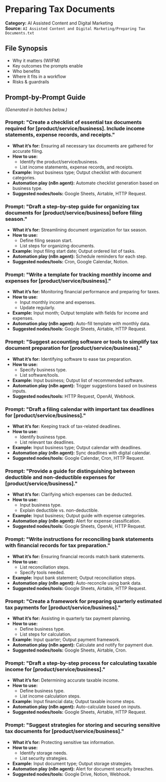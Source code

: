 # Preparing Tax Documents

**Category:** AI Assisted Content and Digital Marketing  
**Source:** `AI Assisted Content and Digital Marketing/Preparing Tax Documents.txt`

## File Synopsis
- Why it matters (WIIFM)
- Key outcomes the prompts enable
- Who benefits
- Where it fits in a workflow
- Risks & guardrails

## Prompt-by-Prompt Guide
*(Generated in batches below.)*

### Prompt: "Create a checklist of essential tax documents required for [product/service/business]. Include income statements, expense records, and receipts."
- **What it’s for:** Ensuring all necessary tax documents are gathered for accurate filing.
- **How to use:** 
  - Identify the product/service/business.
  - List income statements, expense records, and receipts.
- **Example:** Input business type; Output checklist with document categories.
- **Automation play (n8n agent):** Automate checklist generation based on business type.
- **Suggested nodes/tools:** Google Sheets, Airtable, HTTP Request.

### Prompt: "Draft a step-by-step guide for organizing tax documents for [product/service/business] before filing season."
- **What it’s for:** Streamlining document organization for tax season.
- **How to use:**
  - Define filing season start.
  - List steps for organizing documents.
- **Example:** Input filing start date; Output ordered list of tasks.
- **Automation play (n8n agent):** Schedule reminders for each step.
- **Suggested nodes/tools:** Cron, Google Calendar, Notion.

### Prompt: "Write a template for tracking monthly income and expenses for [product/service/business]."
- **What it’s for:** Monitoring financial performance and preparing for taxes.
- **How to use:**
  - Input monthly income and expenses.
  - Update regularly.
- **Example:** Input month; Output template with fields for income and expenses.
- **Automation play (n8n agent):** Auto-fill template with monthly data.
- **Suggested nodes/tools:** Google Sheets, Airtable, HTTP Request.

### Prompt: "Suggest accounting software or tools to simplify tax document preparation for [product/service/business]."
- **What it’s for:** Identifying software to ease tax preparation.
- **How to use:**
  - Specify business type.
  - List software/tools.
- **Example:** Input business; Output list of recommended software.
- **Automation play (n8n agent):** Trigger suggestions based on business inputs.
- **Suggested nodes/tools:** HTTP Request, OpenAI, Webhook.

### Prompt: "Draft a filing calendar with important tax deadlines for [product/service/business]."
- **What it’s for:** Keeping track of tax-related deadlines.
- **How to use:**
  - Identify business type.
  - List relevant tax deadlines.
- **Example:** Input business type; Output calendar with deadlines.
- **Automation play (n8n agent):** Sync deadlines with digital calendar.
- **Suggested nodes/tools:** Google Calendar, Cron, HTTP Request.

### Prompt: "Provide a guide for distinguishing between deductible and non-deductible expenses for [product/service/business]."
- **What it’s for:** Clarifying which expenses can be deducted.
- **How to use:**
  - Input business type.
  - Explain deductible vs. non-deductible.
- **Example:** Input business; Output guide with expense categories.
- **Automation play (n8n agent):** Alert for expense classification.
- **Suggested nodes/tools:** Google Sheets, OpenAI, HTTP Request.

### Prompt: "Write instructions for reconciling bank statements with financial records for tax preparation."
- **What it’s for:** Ensuring financial records match bank statements.
- **How to use:**
  - List reconciliation steps.
  - Specify tools needed.
- **Example:** Input bank statement; Output reconciliation steps.
- **Automation play (n8n agent):** Auto-reconcile using bank data.
- **Suggested nodes/tools:** Google Sheets, Airtable, HTTP Request.

### Prompt: "Create a framework for preparing quarterly estimated tax payments for [product/service/business]."
- **What it’s for:** Assisting in quarterly tax payment planning.
- **How to use:**
  - Define business type.
  - List steps for calculation.
- **Example:** Input quarter; Output payment framework.
- **Automation play (n8n agent):** Calculate and notify for payment due.
- **Suggested nodes/tools:** Google Sheets, Airtable, Cron.

### Prompt: "Draft a step-by-step process for calculating taxable income for [product/service/business]."
- **What it’s for:** Determining accurate taxable income.
- **How to use:**
  - Define business type.
  - List income calculation steps.
- **Example:** Input financial data; Output taxable income steps.
- **Automation play (n8n agent):** Auto-calculate based on inputs.
- **Suggested nodes/tools:** Google Sheets, Airtable, HTTP Request.

### Prompt: "Suggest strategies for storing and securing sensitive tax documents for [product/service/business]."
- **What it’s for:** Protecting sensitive tax information.
- **How to use:**
  - Identify storage needs.
  - List security strategies.
- **Example:** Input document type; Output storage strategies.
- **Automation play (n8n agent):** Alert for document security breaches.
- **Suggested nodes/tools:** Google Drive, Notion, Webhook.
